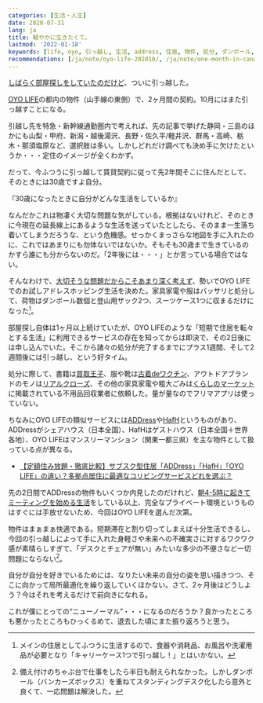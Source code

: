 ```yaml
---
categories: [生活・人生]
date: 2020-07-31
lang: ja
title: 軽やかに生きたくて。
lastmod: '2022-01-18'
keywords: [life, oyo, 引っ越し, 生活, address, 住居, 物件, 処分, ダンボール, 自分]
recommendations: [/ja/note/oyo-life-202010/, /ja/note/one-month-in-canada/, /ja/note/capitalism-in-anthropocene/]
---
```


[しばらく部屋探しをしていたのだけど](/ja/note/room-hunting-202006)、ついに引っ越した。

[OYO LIFE](https://www.oyolife.co.jp/)の都内の物件（山手線の東側）で、2ヶ月間の契約。10月にはまた引っ越すことになる。

引越し先を特急・新幹線通勤圏内で考えれば、先の記事で挙げた静岡・三島のほかにも山梨・甲府、新潟・越後湯沢、長野・佐久平/軽井沢、群馬・高崎、栃木・那須塩原など、選択肢は多い。しかしどれだけ調べても決め手に欠けたというか・・・定住のイメージが全くわかず。

だって、今ふつうに引っ越して賃貸契約に従って先2年間そこに住んだとして、そのときには30歳ですよ自分。

『30歳になったときに自分がどんな生活をしているか』

なんだかこれは物凄く大切な問題な気がしている。根拠はないけれど、そのときに今現在の延長線上にあるような生活を送っていたとしたら、そのまま一生落ち着いてしまうだろうな、という危機感。せっかくまっさらな地図を手に入れたのに、これではあまりにも勿体ないではないか。そもそも30歳まで生きているのかすら誰にも分からないのだ。「2年後には・・・」とか言っている場合ではない。

そんなわけで、[大切そうな問題だからこそあまり深く考えず](/ja/note/feel)、勢いでOYO LIFEでのお試しアドレスホッピング生活を決めた。家具家電や服はバッサリと処分して、荷物はダンボール数個と登山用ザック2つ、スーツケース1つに収まるだけになった[^1]。

部屋探し自体は1ヶ月以上続けていたが、OYO LIFEのような「短期で住居を転々とする生活」に利用できるサービスの存在を知ってからは即決で、その2日後には申し込んでいた。そこから諸々の処分が完了するまでにプラス1週間、そして2週間後には引っ越し、という好タイム。

処分に際して、書籍は[買取王子](https://www.kaitoriouji.jp/)、服や靴は[古着deワクチン](https://furugidevaccine.etsl.jp/)、アウトドアブランドのモノは[リアルクローズ](https://www.realclothes.jp/apparel/outdoor.html)、その他の家具家電や粗大ごみは[くらしのマーケット](https://curama.jp/)に掲載されている不用品回収業者に依頼した。量が量なのでフリマアプリは使っていない。

ちなみにOYO LIFEの類似サービスには[ADDress](https://address.love/)や[HafH](https://hafh.com/)というものがあり、ADDressがシェアハウス（日本全国）、HafHはゲストハウス（日本全国＋世界各地）、OYO LIFEはマンスリーマンション（関東一都三県）を主な物件として扱っている点が異なる。

- [【定額住み放題・徹底比較】サブスク型住居「ADDress」「HafH」「OYO LIFE」の違い？多拠点居住に最適なコリビングサービスどれを選ぶ？](https://yoshikazu-komatsu.com/coliving/)

先の2日間でADDressの物件もいくつか内見したのだけれど、[朝4-5時に起きてミーティングを始める生活](/ja/note/life-with-covid-19/)をしている以上、完全なプライベート環境というものはすぐには手放せないため、今回はOYO LIFEを選んだ次第。

物件はまぁまぁ快適である。短期滞在と割り切ってしまえば十分生活できるし、今回の引っ越しによって手に入れた身軽さや未来への不確実さに対するワクワク感が素晴らしすぎて、「デスクとチェアが無い」みたいな多少の不便さなど一切問題にならない[^2]。

自分が自分を好きでいるためには、なりたい未来の自分の姿を思い描きつつ、そこに向かって局所最適化を繰り返していくほかない。さて、2ヶ月後はどうしよう？今はそれを考えるだけで前向きになれる。

これが僕にとっての“ニューノーマル”・・・になるのだろうか？良かったところも悪かったところもひっくるめて、退去した頃にまた振り返ろうと思う。

[^1]: メインの住居としてふつうに生活するので、食器や消耗品、お風呂や洗濯用品が必要となり「キャリーケース1つで引っ越し！」とはいかない。

[^2]: 備え付けのちゃぶ台で仕事をしたら半日も耐えられなかった。しかしダンボール（バンカーズボックス）を重ねてスタンディングデスク化したら意外と良くて、一応問題は解決した。